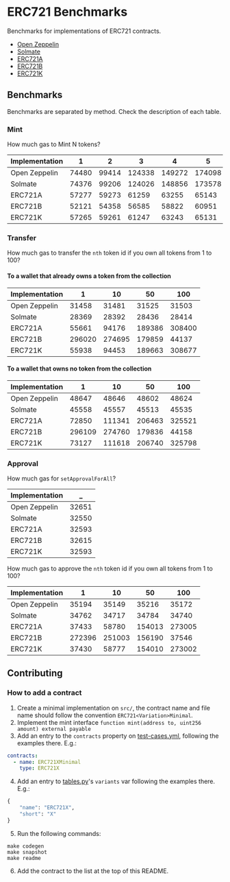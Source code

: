 # ERC721 Benchmarks

Benchmarks for implementations of ERC721 contracts.

- [Open Zeppelin](https://github.com/OpenZeppelin/openzeppelin-contracts)
- [Solmate](https://github.com/rari-capital/solmate)
- [ERC721A](https://github.com/chiru-labs/ERC721A)
- [ERC721B](https://github.com/beskay/ERC721B)
- [ERC721K](https://github.com/kadenzipfel/ERC721K)

## Benchmarks

Benchmarks are separated by method. Check the description of each table.

### Mint

How much gas to Mint N tokens?

<!-- Start Mint Table -->
|Implementation|  1  |  2  |   3  |   4  |   5  |  10  |   50  |  100  |
|--------------|-----|-----|------|------|------|------|-------|-------|
| Open Zeppelin|74480|99414|124338|149272|174098|298697|1294733|2539876|
|    Solmate   |74376|99206|124026|148856|173578|297657|1289533|2529476|
|    ERC721A   |57277|59273| 61259| 63255| 65143| 75052| 153568| 251811|
|    ERC721B   |52121|54358| 56585| 58822| 60951| 72065| 160221| 270514|
|    ERC721K   |57265|59261| 61247| 63243| 65131| 75040| 153556| 251799|
<!-- End Mint Table -->

### Transfer

How much gas to transfer the `nth` token id if you own all tokens from 1 to 100?

#### To a wallet that already owns a token from the collection

<!-- Start Transfer Owner Table -->
|Implementation|   1  |  10  |  50  |  100 |
|--------------|------|------|------|------|
| Open Zeppelin| 31458| 31481| 31525| 31503|
|    Solmate   | 28369| 28392| 28436| 28414|
|    ERC721A   | 55661| 94176|189386|308400|
|    ERC721B   |296020|274695|179859| 44137|
|    ERC721K   | 55938| 94453|189663|308677|
<!-- End Transfer Owner Table -->

#### To a wallet that owns no token from the collection

<!-- Start Transfer Non Owner Table -->
|Implementation|   1  |  10  |  50  |  100 |
|--------------|------|------|------|------|
| Open Zeppelin| 48647| 48646| 48602| 48624|
|    Solmate   | 45558| 45557| 45513| 45535|
|    ERC721A   | 72850|111341|206463|325521|
|    ERC721B   |296109|274760|179836| 44158|
|    ERC721K   | 73127|111618|206740|325798|
<!-- End Transfer Non Owner Table -->

### Approval

How much gas for `setApprovalForAll`?

<!-- Start setApprovalForAll Table -->
|Implementation|  _  |
|--------------|-----|
| Open Zeppelin|32651|
|    Solmate   |32550|
|    ERC721A   |32593|
|    ERC721B   |32615|
|    ERC721K   |32593|
<!-- End setApprovalForAll Table -->

How much gas to approve the `nth` token id if you own all tokens from 1 to 100?

<!-- Start approve Table -->
|Implementation|   1  |  10  |  50  |  100 |
|--------------|------|------|------|------|
| Open Zeppelin| 35194| 35149| 35216| 35172|
|    Solmate   | 34762| 34717| 34784| 34740|
|    ERC721A   | 37433| 58780|154013|273005|
|    ERC721B   |272396|251003|156190| 37546|
|    ERC721K   | 37430| 58777|154010|273002|
<!-- End approve Table -->

## Contributing

### How to add a contract

1. Create a minimal implementation on `src/`, the contract name and file name should follow the convention `ERC721<Variation>Minimal`.
2. Implement the mint interface `function mint(address to, uint256 amount) external payable`
3. Add an entry to the `contracts` property on [test-cases.yml](test-cases.yml), following the examples there. E.g.:

```yml
contracts:
  - name: ERC721XMinimal
    type: ERC721X
```

4. Add an entry to [tables.py](tables.py)'s `variants` var following the examples there. E.g.:

```py
{
    "name": "ERC721X",
    "short": "X"
}
```


5. Run the following commands:

```console
make codegen
make snapshot
make readme
```

6. Add the contract to the list at the top of this README.
